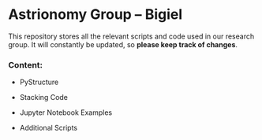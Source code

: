 # Astrionomy Group – Bigiel

This repository stores all the relevant scripts and code used in our research
group. It will constantly be updated, so **please keep track of changes**.

### Content:

* PyStructure

* Stacking Code

* Jupyter Notebook Examples

* Additional Scripts
